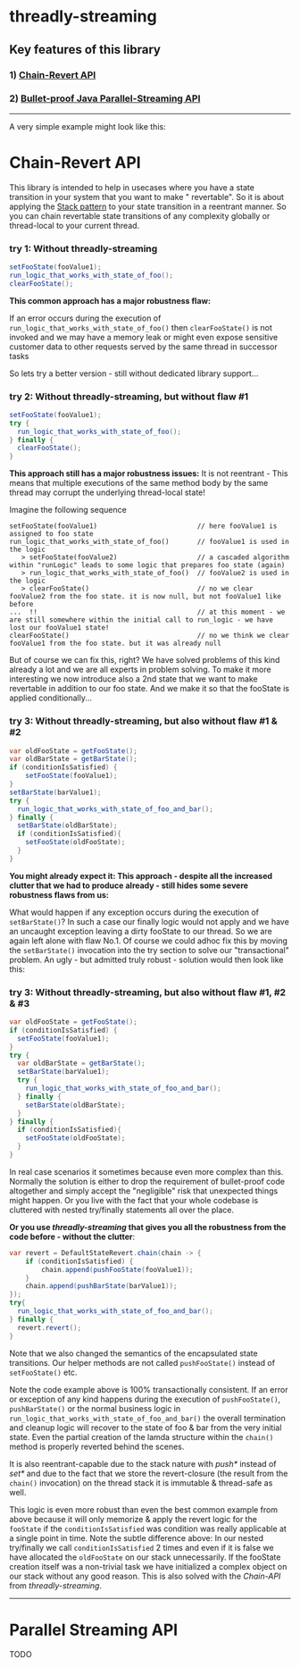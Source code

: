 # threadly-streaming

## Key features of this library
### 1) [Chain-Revert API](#chain-revert-api)
### 2) [Bullet-proof Java Parallel-Streaming API](#parallel-streaming-api)

---
A very simple example might look like this:

#  <a name="chain-revert-api"></a>Chain-Revert API
This library is intended to help in usecases where you have a state transition in your system that you want to make "
revertable". So it is about applying the [Stack pattern](https://en.wikipedia.org/wiki/Stack_(abstract_data_type)) to
your state transition in a reentrant manner. So you can chain revertable state transitions of any complexity globally or
thread-local to your current thread.

### try 1: Without threadly-streaming

```java
setFooState(fooValue1);
run_logic_that_works_with_state_of_foo();
clearFooState();
```

**This common approach has a major robustness flaw:**

If an error occurs during the execution of `run_logic_that_works_with_state_of_foo()` then `clearFooState()` is not
invoked and we may have a memory leak or might even expose sensitive customer data to other requests served by the same
thread in successor tasks

So lets try a better version - still without dedicated library support...

### try 2: Without threadly-streaming, but without flaw #1

```java
setFooState(fooValue1);
try {
  run_logic_that_works_with_state_of_foo();
} finally {
  clearFooState();
}
```

**This approach still has a major robustness issues:** It is not reentrant - This means that multiple executions of the
same method body by the same thread may corrupt the underlying thread-local state!

Imagine the following sequence

```
setFooState(fooValue1)                         // here fooValue1 is assigned to foo state
run_logic_that_works_with_state_of_foo()       // fooValue1 is used in the logic
   > setFooState(fooValue2)                    // a cascaded algorithm within "runLogic" leads to some logic that prepares foo state (again)
   > run_logic_that_works_with_state_of_foo()  // fooValue2 is used in the logic
   > clearFooState()                           // no we clear fooValue2 from the foo state. it is now null, but not fooValue1 like before
...  !!                                        // at this moment - we are still somewhere within the initial call to run_logic - we have lost our fooValue1 state!
clearFooState()                                // no we think we clear fooValue1 from the foo state. but it was already null
```

But of course we can fix this, right? We have solved problems of this kind already a lot and we are all experts in
problem solving. To make it more interesting we now introduce also a 2nd state that we want to make revertable in
addition to our foo state. And we make it so that the fooState is applied conditionally...

### try 3: Without threadly-streaming, but also without flaw #1 & #2

```java
var oldFooState = getFooState();
var oldBarState = getBarState();
if (conditionIsSatisfied) {
    setFooState(fooValue1);
}
setBarState(barValue1);
try {
  run_logic_that_works_with_state_of_foo_and_bar();
} finally {
  setBarState(oldBarState);
  if (conditionIsSatisfied){
    setFooState(oldFooState);
  }
}
```

**You might already expect it: This approach - despite all the increased clutter that we had to produce already - still
hides some severe robustness flaws from us:**

What would happen if any exception occurs during the execution of `setBarState()`? In such a case our finally logic
would not apply and we have an uncaught exception leaving a dirty fooState to our thread. So we are again left alone
with flaw No.1. Of course we could adhoc fix this by moving the `setBarState()` invocation into the try section to solve
our "transactional" problem. An ugly - but admitted truly robust - solution would then look like this: 

### try 3: Without threadly-streaming, but also without flaw #1, #2 & #3

```java
var oldFooState = getFooState();
if (conditionIsSatisfied) {
  setFooState(fooValue1);
}
try {
  var oldBarState = getBarState();
  setBarState(barValue1);
  try {
    run_logic_that_works_with_state_of_foo_and_bar();      
  } finally {
    setBarState(oldBarState);
  }
} finally {
  if (conditionIsSatisfied){
    setFooState(oldFooState);
  }  
}
```

In real case scenarios it sometimes because even more complex than this. Normally the solution is either to drop the
requirement of bullet-proof code altogether and simply accept the "negligible" risk that unexpected things might happen.
Or you live with the fact that your whole codebase is cluttered with nested try/finally statements all over the place.

**Or you use _threadly-streaming_ that gives you all the robustness from the code before - without the clutter**:

```java
var revert = DefaultStateRevert.chain(chain -> {
    if (conditionIsSatisfied) {
        chain.append(pushFooState(fooValue1));
    }
    chain.append(pushBarState(barValue1));
});
try{
  run_logic_that_works_with_state_of_foo_and_bar();
} finally {
  revert.revert();    
}
```

Note that we also changed the semantics of the encapsulated state transitions. Our helper methods are not called
`pushFooState()` instead of `setFooState()` etc.

Note the code example above is 100% transactionally consistent. If an error or exception of any kind happens during the
execution of `pushFooState()`, `pushBarState()` or the normal business logic in
`run_logic_that_works_with_state_of_foo_and_bar()` the overall termination and cleanup logic will recover to the state
of foo & bar from the very initial state. Even the partial creation of the lamda structure within the `chain()` method
is properly reverted behind the scenes.

It is also reentrant-capable due to the stack nature with _push*_ instead of _set*_ and due to the fact that we store
the revert-closure (the result from the `chain()` invocation) on the thread stack it is immutable & thread-safe as well.

This logic is even more robust than even the best common example from above because it will only memorize & apply the
revert logic for the `fooState` if the `conditionIsSatisfied` was condition was really applicable at a single point in
time. Note the subtle difference above: In our nested try/finally we call `conditionIsSatisfied` 2 times and even if it
is false we have allocated the `oldFooState` on our stack unnecessarily. If the fooState creation itself was a
non-trivial task we have initialized a complex object on our stack without any good reason. This is also solved with the
_Chain-API_ from _threadly-streaming_.

---
#  <a name="parallel-streaming-api"></a>Parallel Streaming API

TODO